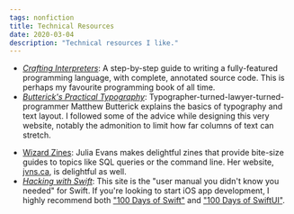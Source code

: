 ```yaml
---
tags: nonfiction
title: Technical Resources
date: 2020-03-04
description: "Technical resources I like."
---
```



- [*Crafting Interpreters*](http://www.craftinginterpreters.com): A step-by-step guide to writing a fully-featured programming language, with complete, annotated source code. This is perhaps my favourite programming book of all time.
- [*Butterick's Practical Typography*](https://practicaltypography.com): Typographer-turned-lawyer-turned-programmer Matthew Butterick explains the basics of typography and text layout. I followed some of the advice while designing this very website, notably the admonition to limit how far columns of text can stretch.
* [Wizard Zines](https://wizardzines.com): Julia Evans makes delightful zines that provide bite-size guides to topics like SQL queries or the command line. Her website, [jvns.ca](https://jvns.ca), is delightful as well.
* [*Hacking with Swift*](https://www.hackingwithswift.com): This site is the "user manual you didn't know you needed" for Swift. If you're looking to start iOS app development, I highly recommend both ["100 Days of Swift"](https://www.hackingwithswift.com/100) and ["100 Days of SwiftUI"](https://www.hackingwithswift.com/100/swiftui).
